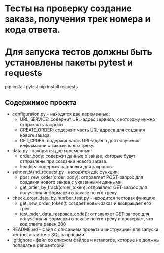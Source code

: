 # Тесты на проверку создание заказа, получения трек номера и кода ответа.
# Для запуска тестов должны быть установлены пакеты pytest и requests
pip install pytest
pip install requests

## Содержимое проекта

* configuration.py - находятся две переменные:
   - URL_SERVICE: содержит URL-адрес сервиса, к которому нужно отправлять запросы.
   - CREATE_ORDER: содержит часть URL-адреса для создания нового заказа.
   - GET_ORDER: содержит часть URL-адреса для получения информации о заказе по его треку.
* data.py - находятся две переменные:
   - order_body: содержит данные о заказе, которые будут отправлены при создании нового заказа.
   - headers: содержит заголовки для запросов.
* sender_stand_request.py - находятся две функции:
   - post_new_order(order_body): отправляет POST-запрос для создания нового заказа с указанными данными.
   - get_order_by_track(order_token): отправляет GET-запрос для получения информации о заказе по его треку.
* check_order_data_by_number_test.py - находится тестовая функция:
   - get_new_order_token(): создает новый заказ и возвращает его трек.
   - test_order_data_responce_code(): отправляет GET-запрос для получения информации о заказе по его треку и проверяет,
  что код ответа равен 200.
* README.md - файл с описанием проекта и инструкцией для запуска тестов, а так же с SQL запросами 
* .gitignore - файл со списком файлов и каталогов, которые не должны попадать в репозиторий
